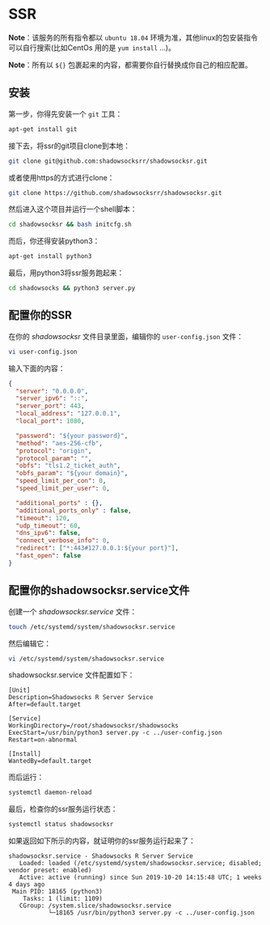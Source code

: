 # SSR
**Note**：该服务的所有指令都以 `ubuntu 18.04` 环境为准，其他linux的包安装指令可以自行搜索(比如CentOs 用的是 `yum install` …)。

**Note**：所有以 `${}` 包裹起来的内容，都需要你自行替换成你自己的相应配置。

## 安装
第一步，你得先安装一个 `git` 工具：
```sh
apt-get install git
```

接下去，将ssr的git项目clone到本地：
```sh
git clone git@github.com:shadowsocksrr/shadowsocksr.git
```

或者使用https的方式进行clone：
```sh
git clone https://github.com/shadowsocksrr/shadowsocksr.git
```

然后进入这个项目并运行一个shell脚本：
```sh
cd shadowsocksr && bash initcfg.sh
```

而后，你还得安装python3：
```sh
apt-get install python3
```
最后，用python3将ssr服务跑起来：
```sh
cd shadowsocks && python3 server.py
```

## 配置你的SSR
在你的 *shadowsocksr* 文件目录里面，编辑你的 `user-config.json` 文件：
```sh
vi user-config.json
```

输入下面的内容：
```json
{
  "server": "0.0.0.0",
  "server_ipv6": "::",
  "server_port": 443,
  "local_address": "127.0.0.1",
  "local_port": 1080,

  "password": "${your password}",
  "method": "aes-256-cfb",
  "protocol": "origin",
  "protocol_param": "",
  "obfs": "tls1.2_ticket_auth",
  "obfs_param": "${your domain}",
  "speed_limit_per_con": 0,
  "speed_limit_per_user": 0,

  "additional_ports" : {},
  "additional_ports_only" : false,
  "timeout": 120,
  "udp_timeout": 60,
  "dns_ipv6": false,
  "connect_verbose_info": 0,
  "redirect": ["*:443#127.0.0.1:${your port}"],
  "fast_open": false
}
```

## 配置你的shadowsocksr.service文件
创建一个 *shadowsocksr.service* 文件：
```sh
touch /etc/systemd/system/shadowsocksr.service
```

然后编辑它：
```sh
vi /etc/systemd/system/shadowsocksr.service
```

shadowsocksr.service 文件配置如下：
```service
[Unit]
Description=Shadowsocks R Server Service
After=default.target

[Service]
WorkingDirectory=/root/shadowsocksr/shadowsocks
ExecStart=/usr/bin/python3 server.py -c ../user-config.json
Restart=on-abnormal

[Install]
WantedBy=default.target
```

而后运行：
```sh
systemctl daemon-reload
```

最后，检查你的ssr服务运行状态：
```sh
systemctl status shadowsocksr
```

如果返回如下所示的内容，就证明你的ssr服务运行起来了：
```log
shadowsocksr.service - Shadowsocks R Server Service
   Loaded: loaded (/etc/systemd/system/shadowsocksr.service; disabled; vendor preset: enabled)
   Active: active (running) since Sun 2019-10-20 14:15:48 UTC; 1 weeks 4 days ago
 Main PID: 18165 (python3)
    Tasks: 1 (limit: 1109)
   CGroup: /system.slice/shadowsocksr.service
           └─18165 /usr/bin/python3 server.py -c ../user-config.json
```
